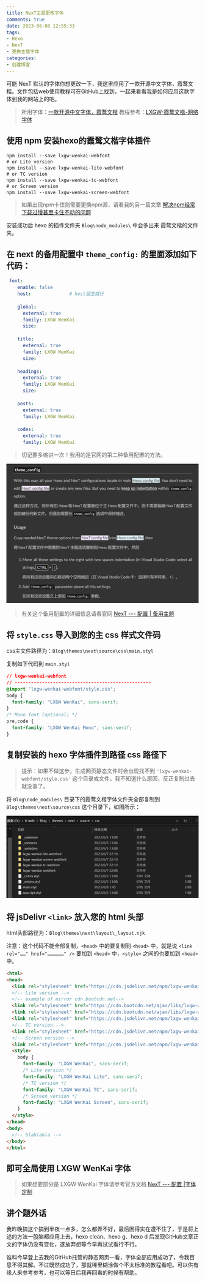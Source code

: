 ```yaml
---
title: NexT主题更改字体
comments: true
date: 2023-06-08 12:55:33
tags:
- Hexo
- NexT
- 更换主题字体
categories:
- 创建博客
---
```


可能 NexT 默认的字体你想更改一下，我这里应用了一款开源中文字体，霞鹜文楷。文件包括web使用教程可在GitHub上找到，一起来看看我是如何应用这款字体到我的网站上的吧。
<!-- more -->

> 所用字体：[一款开源中文字体，霞鹜文楷](https://github.com/lxgw/LxgwWenKai)
> 教程参考：[LXGW-霞鹜文楷-网络字体](https://github.com/chawyehsu/lxgw-wenkai-webfont)

## 使用 npm 安装hexo的霞鹜文楷字体插件

```shell
npm install --save lxgw-wenkai-webfont
# or Lite version
npm install --save lxgw-wenkai-lite-webfont
# or TC version
npm install --save lxgw-wenkai-tc-webfont
# or Screen version
npm install --save lxgw-wenkai-screen-webfont
```

> 如果出现npm卡住则需要更换npm源，请看我的另一篇文章 [解决npm经常下载过慢甚至卡住不动的问题](https://zhchhe.github.io/2023/06/08/%E8%A7%A3%E5%86%B3npm%E7%BB%8F%E5%B8%B8%E4%B8%8B%E8%BD%BD%E8%BF%87%E6%85%A2%E7%94%9A%E8%87%B3%E5%8D%A1%E4%BD%8F%E4%B8%8D%E5%8A%A8%E7%9A%84%E9%97%AE%E9%A2%98)

安装成功后 hexo 的插件文件夹 `Blog\node_modules\` 中会多出来 霞鹜文楷的文件夹。

## 在 next 的备用配置中 `theme_config:` 的里面添加如下代码：

```yml
 font:
    enable: false
    host:              # host留空就行

    global:
      external: true
      family: LXGW WenKai
      size:

    title:
      external: true
      family: LXGW WenKai
      size:

    headings:
      external: true
      family: LXGW WenKai
      size:

    posts:
      external: true
      family: LXGW WenKai

    codes:
      external: true
      family: LXGW WenKai
```

> 切记要多缩进一次！我用的是官网的第二种备用配置的方法。

![next的第二种备用配置的方法](https://github.com/zhchhe/image-bed/raw/1086e15896a795d9a4917fa9548aeeb0fe71554e/%E5%8D%9A%E5%AE%A2%E5%9B%BE%E7%89%87/Snipaste_2023-06-08_01-17-53.png)

> 有关这个备用配置的详细信息请看官网 [NexT --- 配置 | 备用主题](https://theme-next.js.org/docs/getting-started/configuration.html#theme-config)

## 将 `style.css` 导入到您的主 css 样式文件码

css主文件路径为：`Blog\themes\next\source\css\main.styl`

复制如下代码到 `main.styl` 

```css
// lxgw-wenkai-webfont
// --------------------------------------------------
@import 'lxgw-wenkai-webfont/style.css';
body {
  font-family: "LXGW WenKai", sans-serif;
}
/* Mono font (optional) */
pre,code {
  font-family: "LXGW WenKai Mono", sans-serif;
}
```

## 复制安装的 hexo 字体插件到路径 css 路径下

> 提示：如果不做这步，生成网页静态文件时会出现找不到 `'lxgw-wenkai-webfont/style.css'` 这个目录或文件。我不知道什么原因，反正复制过去就没事了。

将 `Blog\node_modules\` 目录下的霞鹜文楷字体文件夹全部复制到 `Blog\themes\next\source\css` 这个目录下，如图所示：

![复制安装的 hexo 字体插件到路径 css 路径下](https://github.com/zhchhe/image-bed/raw/83cf066e0f3ba4e2d6c571ac94eeb6c7afdb2ced/%E5%8D%9A%E5%AE%A2%E5%9B%BE%E7%89%87/Snipaste_2023-06-08_12-39-09.png)


## 将 jsDelivr `<link>` 放入您的 html 头部

html头部路径为：`Blog\themes\next\layout\_layout.njk` 

注意：这个代码不能全部复制，`<head>` 中的要复制到 `<head>` 中，就是说 `<link rel="……" href="………………" />` 要加到 `<head>`  中，`<style>` 之间的也要加到  `<head>` 中。

```html
<html>
<head>
  <link rel="stylesheet" href="https://cdn.jsdelivr.net/npm/lxgw-wenkai-webfont@1.1.0/style.css" />
  <!-- Lite version -->
  <!-- example of mirror cdn.bootcdn.net-->
  <link rel="stylesheet" href="https://cdn.bootcdn.net/ajax/libs/lxgw-wenkai-webfont/1.6.0/style.min.css" />
  <link rel="stylesheet" href="https://cdn.bootcdn.net/ajax/libs/lxgw-wenkai-screen-webfont/1.6.0/style.min.css" />
  <link rel="stylesheet" href="https://cdn.jsdelivr.net/npm/lxgw-wenkai-lite-webfont@1.1.0/style.css" />
  <!-- TC version -->
  <link rel="stylesheet" href="https://cdn.jsdelivr.net/npm/lxgw-wenkai-tc-webfont@1.0.0/style.css" />
  <!-- Screen version -->
  <link rel="stylesheet" href="https://cdn.jsdelivr.net/npm/lxgw-wenkai-screen-webfont@1.1.0/style.css" />
  <style>
    body {
      font-family: "LXGW WenKai", sans-serif;
      /* Lite version */
      font-family: "LXGW WenKai Lite", sans-serif;
      /* TC version */
      font-family: "LXGW WenKai TC", sans-serif;
      /* Screen version */
      font-family: "LXGW WenKai Screen", sans-serif;
    }
  </style>
</head>
<body>
  <!-- blablabla -->
</body>
</html>
```


## 即可全局使用 LXGW WenKai 字体

> 如果想要部分是  LXGW WenKai 字体请参考官方文档 [NexT --- 配置 |字体定制](https://theme-next.js.org/docs/theme-settings/miscellaneous.html#GitHub-Banner)

## 讲个题外话

我昨晚搞这个搞到半夜一点多，怎么都弄不好，最后困得实在遭不住了，于是将上述的方法一股脑都应用上去，hexo clean、hexo g、hexo d 后发现GitHub文章正文的字体仍没有变化，遂放弃想等今早再试试看行不行。

谁料今早登上去我的GitHub托管的静态网页一看，字体全部应用成功了，令我百思不得其解。不过既然成功了，那就稀里糊涂做个不太标准的教程看吧。可以供有缘人来参考参考，也可以等日后我再回看的时候有帮助。
